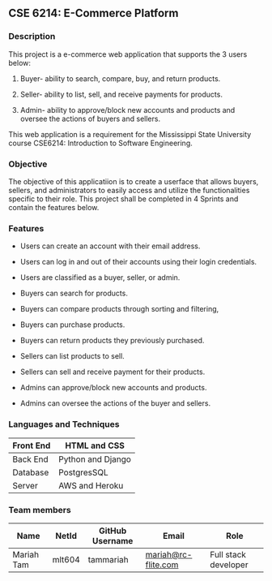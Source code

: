 ## CSE 6214: E-Commerce Platform

### Description
This project is a e-commerce web application that supports the 3 users below: 

1) Buyer- ability to search, compare, buy, and return products. 

2) Seller- ability to list, sell, and receive payments for products. 

3) Admin- ability to approve/block new accounts and products and oversee the actions of buyers and sellers.

This web application is a requirement for the Mississippi State University course CSE6214: Introduction to Software Engineering. 

### Objective

The objective of this applicatiion is to create a userface that allows buyers, sellers, and administrators to easily access and utilize the functionalities specific to their role. This project shall be completed in 4 Sprints and contain the features below.

### Features
 
* Users can create an account with their email address. 

* Users can log in and out of their accounts using their login credentials. 

* Users are classified as a buyer, seller, or admin. 

* Buyers can search for products. 

* Buyers can compare products through sorting and filtering, 

* Buyers can purchase products. 

* Buyers can return products they previously purchased. 

* Sellers can list products to sell. 

* Sellers can sell and receive payment for their products. 

* Admins can approve/block new accounts and products. 

* Admins can oversee the actions of the buyer and sellers.  
### Languages and Techniques


| Front End | HTML and CSS     |
| -------- | ------- |
| Back End | Python and Django |
| Database | PostgresSQL       |
| Server   |  AWS and Heroku   |
### Team members
| Name | NetId | GitHub Username | Email | Role|
|------|-------|-----------------|------|-----|
|Mariah Tam| mlt604| tammariah | mariah@rc-flite.com | Full stack developer|

